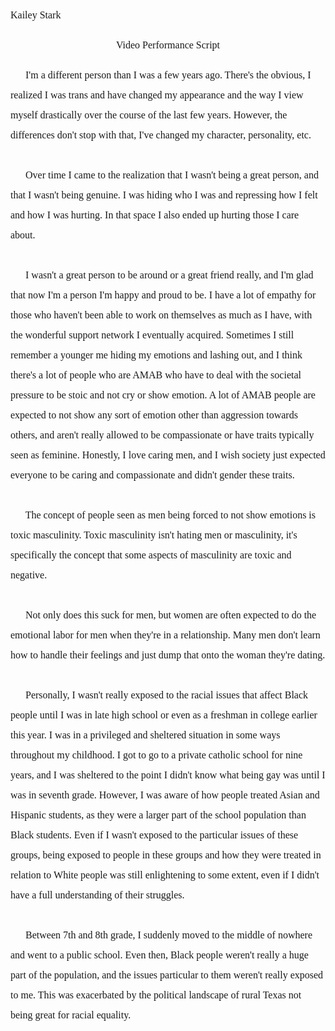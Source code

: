 <p style="line-height: 2; font-family: Times New Roman; font-size:16px">Kailey Stark</p>
<!--  -->
<p style="text-align: center; line-height: 2; font-family: Times New Roman; font-size:16px">
Video Performance Script
</p>
<!--  -->
<!--  -->
<p style="text-align: left; line-height: 2; font-family: Times New Roman; font-size:16px">
<!--  -->
&nbsp;&nbsp;&nbsp;&nbsp;&nbsp;
<!--  -->
I'm a different person than I was a few years ago. There's the obvious, I realized I was trans and have changed my appearance and the way I view myself drastically over the course of the last few years.
<!--  -->
However, the differences don't stop with that, I've changed my character, personality, etc. <!-- add more -->
<br><br>
<!--  -->
&nbsp;&nbsp;&nbsp;&nbsp;&nbsp;
<!--  -->
Over time I came to the realization that I wasn't being a great person, and that I wasn't being genuine. I was hiding who I was and repressing how I felt and how I was hurting. In that space I also ended up hurting those I care about.
<!--  -->
<br><br>
<!--  -->
&nbsp;&nbsp;&nbsp;&nbsp;&nbsp;
<!--  -->
I wasn't a great person to be around or a great friend really, and I'm glad that now I'm a person I'm happy and proud to be. I have a lot of empathy for those who haven't been able to work on themselves as much as I have, with the wonderful support network I eventually acquired.
<!--  -->
Sometimes I still remember a younger me hiding my emotions and lashing out, and I think there's a lot of people who are AMAB who have to deal with the societal pressure <!-- Eminem's soldier or something -->to be stoic and not cry or show emotion. <!--A lot of AMAB people are expected to only really show aggression to others and not really be compassionate or have traits typically seen as feminine.-->A lot of AMAB people are expected to not show any sort of emotion other than aggression towards others, and aren't really allowed to be compassionate or have traits typically seen as feminine.
<!--  -->
<!--  -->
Honestly, I love caring <!-- and... -->men, and I wish society just expected everyone to be caring and compassionate and didn't gender these traits.
<!--  -->
<br><br>
<!--  -->
&nbsp;&nbsp;&nbsp;&nbsp;&nbsp;
<!-- (investigate this stuff) -->The concept of people seen as men being forced to not show emotions is toxic masculinity. Toxic masculinity isn't hating men or masculinity, it's specifically the concept that some aspects of masculinity are toxic and negative.
<!--  -->
<br><br>
<!--  -->
&nbsp;&nbsp;&nbsp;&nbsp;&nbsp;
<!--  -->
Not only does this suck for men, but women are often expected to do the emotional labor for men when they're in a relationship. Many men don't learn how to handle their feelings <!--and stuff -->and just dump that onto the woman they're dating. <!--when men's rights activists complain about aspects of -->
<!--
- [x] could talk about all the different things and different racial groups I was regularly exposed to throughout my middle school high school and elementary School experience
  - [x] when I went to St. John Paul II, I had a lot more experience with well-off White, Asian, and Hispanic students as opposed to poor people and other people of color
- [x] in Bellville there were a lot more white and Hispanic people and not that many black people
- [ ] how could this affect my understanding of black people and black culture along with the issues that face black people in America today?
-->
<!--  -->
<!--/---/-->
<!--  -->
<br><br>
<!--  -->
&nbsp;&nbsp;&nbsp;&nbsp;&nbsp;
<!-- St. John Paul II -->
Personally, I wasn't really exposed to the racial issues that affect Black people until I was in late high school or even as a freshman in college earlier this year. I was in a privileged and sheltered situation in some ways throughout my childhood. I got to go to a private catholic school for nine years, and I was sheltered to the point I didn't know what being gay was until I was in seventh grade.
<!--  -->
<!-- race at St. John Paul II -->
<!--  -->
However, I was aware of how people treated Asian and Hispanic students, as they were a larger part of the school population than Black students. Even if I wasn't exposed to the particular issues of these groups, being exposed to people in these groups and how they were treated in relation to White people was still enlightening to some extent, even if I didn't have a full understanding of their struggles.
<!--  -->
<br><br>
<!--  -->
&nbsp;&nbsp;&nbsp;&nbsp;&nbsp;
<!--  -->
<!-- Bellville -->
<!--  -->
Between 7th and 8th grade, I suddenly moved to the middle of nowhere and went to a public school. Even then, Black people weren't really a huge part of the population, and the issues particular to them weren't really exposed to me. This was exacerbated by the political landscape of rural Texas not being great for racial equality.
<!--  -->
<!-- I was here still exposed to how people treated Hispanic people... -->
<!-- I was exposed further to how Hispanic people were treated by others -->
<!--  -->
</p>
<!-- notes -->
<!--  -->
<!-- talk about how feminism is good for everyone -->
<!--  -->
<!-- my experience may not really be the most representative, but I definitely -->
<!--  -->
<!-- everyone is better off when people feel comfortable being themselves -->
<!--  -->
<!-- talk about emotional abuse and stuff -->
<!--  -->
<!-- create an outline in the paper; guide the reader -->
<!--  -->
